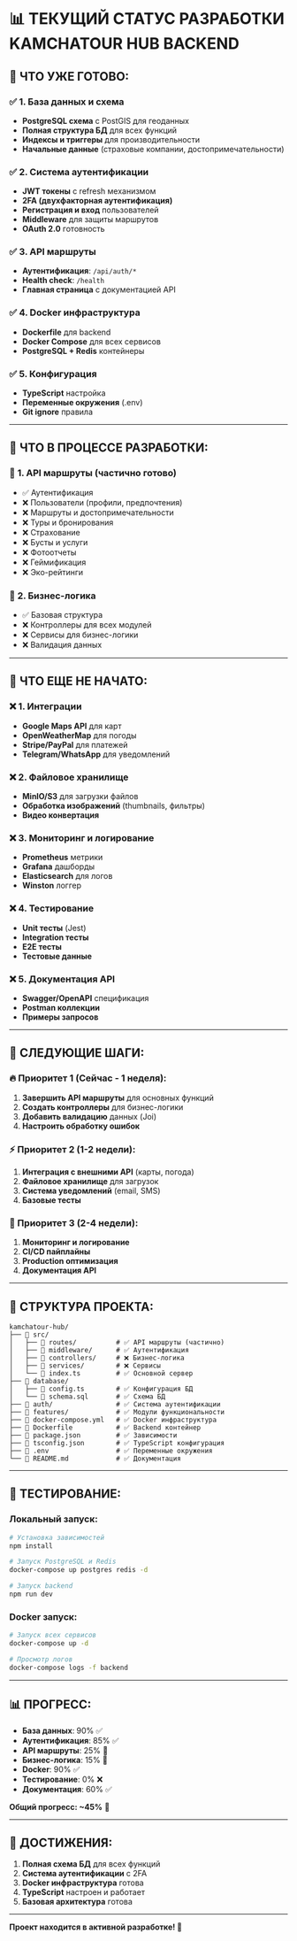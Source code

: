 # 📊 **ТЕКУЩИЙ СТАТУС РАЗРАБОТКИ KAMCHATOUR HUB BACKEND**

## 🎯 **ЧТО УЖЕ ГОТОВО:**

### ✅ **1. База данных и схема**
- **PostgreSQL схема** с PostGIS для геоданных
- **Полная структура БД** для всех функций
- **Индексы и триггеры** для производительности
- **Начальные данные** (страховые компании, достопримечательности)

### ✅ **2. Система аутентификации**
- **JWT токены** с refresh механизмом
- **2FA (двухфакторная аутентификация)**
- **Регистрация и вход** пользователей
- **Middleware** для защиты маршрутов
- **OAuth 2.0** готовность

### ✅ **3. API маршруты**
- **Аутентификация**: `/api/auth/*`
- **Health check**: `/health`
- **Главная страница** с документацией API

### ✅ **4. Docker инфраструктура**
- **Dockerfile** для backend
- **Docker Compose** для всех сервисов
- **PostgreSQL + Redis** контейнеры

### ✅ **5. Конфигурация**
- **TypeScript** настройка
- **Переменные окружения** (.env)
- **Git ignore** правила

---

## 🚧 **ЧТО В ПРОЦЕССЕ РАЗРАБОТКИ:**

### 🔄 **1. API маршруты (частично готово)**
- ✅ Аутентификация
- ❌ Пользователи (профили, предпочтения)
- ❌ Маршруты и достопримечательности
- ❌ Туры и бронирования
- ❌ Страхование
- ❌ Бусты и услуги
- ❌ Фотоотчеты
- ❌ Геймификация
- ❌ Эко-рейтинги

### 🔄 **2. Бизнес-логика**
- ✅ Базовая структура
- ❌ Контроллеры для всех модулей
- ❌ Сервисы для бизнес-логики
- ❌ Валидация данных

---

## 🚫 **ЧТО ЕЩЕ НЕ НАЧАТО:**

### ❌ **1. Интеграции**
- **Google Maps API** для карт
- **OpenWeatherMap** для погоды
- **Stripe/PayPal** для платежей
- **Telegram/WhatsApp** для уведомлений

### ❌ **2. Файловое хранилище**
- **MinIO/S3** для загрузки файлов
- **Обработка изображений** (thumbnails, фильтры)
- **Видео конвертация**

### ❌ **3. Мониторинг и логирование**
- **Prometheus** метрики
- **Grafana** дашборды
- **Elasticsearch** для логов
- **Winston** логгер

### ❌ **4. Тестирование**
- **Unit тесты** (Jest)
- **Integration тесты**
- **E2E тесты**
- **Тестовые данные**

### ❌ **5. Документация API**
- **Swagger/OpenAPI** спецификация
- **Postman коллекции**
- **Примеры запросов**

---

## 🎯 **СЛЕДУЮЩИЕ ШАГИ:**

### **🔥 Приоритет 1 (Сейчас - 1 неделя):**
1. **Завершить API маршруты** для основных функций
2. **Создать контроллеры** для бизнес-логики
3. **Добавить валидацию** данных (Joi)
4. **Настроить обработку ошибок**

### **⚡ Приоритет 2 (1-2 недели):**
1. **Интеграция с внешними API** (карты, погода)
2. **Файловое хранилище** для загрузок
3. **Система уведомлений** (email, SMS)
4. **Базовые тесты**

### **🚀 Приоритет 3 (2-4 недели):**
1. **Мониторинг и логирование**
2. **CI/CD пайплайны**
3. **Production оптимизация**
4. **Документация API**

---

## 📁 **СТРУКТУРА ПРОЕКТА:**

```
kamchatour-hub/
├── 📁 src/
│   ├── 📁 routes/          # ✅ API маршруты (частично)
│   ├── 📁 middleware/      # ✅ Аутентификация
│   ├── 📁 controllers/     # ❌ Бизнес-логика
│   ├── 📁 services/        # ❌ Сервисы
│   └── 📁 index.ts         # ✅ Основной сервер
├── 📁 database/
│   ├── 📁 config.ts        # ✅ Конфигурация БД
│   └── 📁 schema.sql       # ✅ Схема БД
├── 📁 auth/                # ✅ Система аутентификации
├── 📁 features/            # ✅ Модули функциональности
├── 📁 docker-compose.yml   # ✅ Docker инфраструктура
├── 📁 Dockerfile           # ✅ Backend контейнер
├── 📁 package.json         # ✅ Зависимости
├── 📁 tsconfig.json        # ✅ TypeScript конфигурация
├── 📁 .env                 # ✅ Переменные окружения
└── 📁 README.md            # ✅ Документация
```

---

## 🧪 **ТЕСТИРОВАНИЕ:**

### **Локальный запуск:**
```bash
# Установка зависимостей
npm install

# Запуск PostgreSQL и Redis
docker-compose up postgres redis -d

# Запуск backend
npm run dev
```

### **Docker запуск:**
```bash
# Запуск всех сервисов
docker-compose up -d

# Просмотр логов
docker-compose logs -f backend
```

---

## 📊 **ПРОГРЕСС:**

- **База данных**: 90% ✅
- **Аутентификация**: 85% ✅
- **API маршруты**: 25% 🔄
- **Бизнес-логика**: 15% 🔄
- **Docker**: 90% ✅
- **Тестирование**: 0% ❌
- **Документация**: 60% ✅

**Общий прогресс: ~45%** 🚀

---

## 🌟 **ДОСТИЖЕНИЯ:**

1. **Полная схема БД** для всех функций
2. **Система аутентификации** с 2FA
3. **Docker инфраструктура** готова
4. **TypeScript** настроен и работает
5. **Базовая архитектура** готова

---

**Проект находится в активной разработке! 🚀**